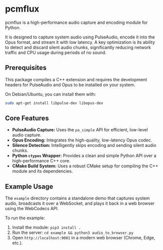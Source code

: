 # pcmflux

pcmflux is a high-performance audio capture and encoding module for Python.

It is designed to capture system audio using PulseAudio, encode it into the Opus format, and stream it with low latency. A key optimization is its ability to detect and discard silent audio chunks, significantly reducing network traffic and CPU usage during periods of no sound.

## Prerequisites

This package compiles a C++ extension and requires the development headers for PulseAudio and Opus to be installed on your system.

On Debian/Ubuntu, you can install them with:
```bash
sudo apt-get install libpulse-dev libopus-dev
```

## Core Features

- **PulseAudio Capture:** Uses the `pa_simple` API for efficient, low-level audio capture.
- **Opus Encoding:** Integrates the high-quality, low-latency Opus codec.
- **Silence Detection:** Intelligently skips encoding and sending silent audio chunks.
- **Python `ctypes` Wrapper:** Provides a clean and simple Python API over a high-performance C++ core.
- **CMake Build System:** Uses a robust CMake setup for compiling the C++ module and its dependencies.

## Example Usage

The `example` directory contains a standalone demo that captures system audio, broadcasts it over a WebSocket, and plays it back in a web browser using the WebCodecs API.

To run the example:

1.  Install the module: `pip3 install .`
2.  Run the server: `cd example && python3 audio_to_browser.py`
3.  Open `http://localhost:9001` in a modern web browser (Chrome, Edge, etc.).

